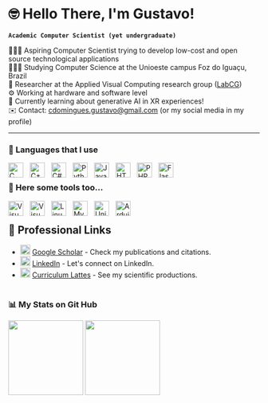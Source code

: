 # 🤓 Hello There, I'm Gustavo!

**`Academic Computer Scientist (yet undergraduate)`**

👩🏻‍💻 Aspiring Computer Scientist trying to develop low-cost and open source technological applications<br/>
👩🏻‍🎓 Studying Computer Science at the Unioeste campus Foz do Iguaçu, Brazil<br/>
🔬 Researcher at the Applied Visual Computing research group ([LabCG](https://www.instagram.com/labcg_unioeste/))<br/>
⚙️ Working at hardware and software level<br/>
💭 Currently learning about generative AI in XR experiences!<br/>
✉️ Contact: cdomingues.gustavo@gmail.com (or my social media in my profile)

---

### 📄 Languages that I use

<img align="left" alt="C" width="30px" style="padding-right:10px;" src="https://cdn.jsdelivr.net/gh/devicons/devicon@latest/icons/c/c-original.svg"/>
<img align="left" alt="C++" width="30px" style="padding-right:10px;" src="https://cdn.jsdelivr.net/gh/devicons/devicon@latest/icons/cplusplus/cplusplus-original.svg" />
<img align="left" alt="C#" width="30px" style="padding-right:10px;" src="https://cdn.jsdelivr.net/gh/devicons/devicon@latest/icons/csharp/csharp-original.svg" />
<img align="left" alt="Python" width="30px" style="padding-right:10px;" src="https://cdn.jsdelivr.net/gh/devicons/devicon@latest/icons/python/python-original.svg" />
<img align="left" alt="Java" width="30px" style="padding-right:10px;" src="https://cdn.jsdelivr.net/gh/devicons/devicon@latest/icons/java/java-original.svg"  />
<img align="left" alt="HTML" width="30px" style="padding-right:10px;" src="https://cdn.jsdelivr.net/gh/devicons/devicon@latest/icons/html5/html5-original.svg" />
<img align="left" alt="PHP" width="30px" style="padding-right:10px;" src="https://cdn.jsdelivr.net/gh/devicons/devicon@latest/icons/php/php-original.svg" />
<img align="left" alt="Flask" width="30px" style="padding-right:10px;" src="https://cdn.jsdelivr.net/gh/devicons/devicon@latest/icons/flask/flask-original.svg" />
<br />

### 🧰 Here some tools too...

<img align="left" alt="Visual Code" width="30px" style="padding-right:10px;" src="https://cdn.jsdelivr.net/gh/devicons/devicon@latest/icons/vscode/vscode-original.svg"/>
<img align="left" alt="Visual Studio Code" width="30px" style="padding-right:10px;" src="https://cdn.jsdelivr.net/gh/devicons/devicon@latest/icons/visualstudio/visualstudio-original.svg" />
<img align="left" alt="Linux" width="30px" style="padding-right:10px;" src="https://cdn.jsdelivr.net/gh/devicons/devicon@latest/icons/linux/linux-original.svg" />
<img align="left" alt="MySQL" width="30px" style="padding-right:10px;" src="https://cdn.jsdelivr.net/gh/devicons/devicon@latest/icons/mysql/mysql-original.svg" />
<img align="left" alt="Unity" width="30px" style="padding-right:10px;" src="https://cdn.jsdelivr.net/gh/devicons/devicon@latest/icons/unity/unity-original.svg" />
<img align="left" alt="Arduino" width="30px" style="padding-right:10px;" src="https://cdn.jsdelivr.net/gh/devicons/devicon@latest/icons/arduino/arduino-original.svg" />
<br />

## 🔗 Professional Links

- <img alt="Google Scholar" width="20px" src="https://upload.wikimedia.org/wikipedia/commons/thumb/c/c7/Google_Scholar_logo.svg/2048px-Google_Scholar_logo.svg.png" /> [Google Scholar](https://scholar.google.com/citations?user=6Rufb-MAAAAJ&hl=pt-PT) - Check my publications and citations.
- <img alt="Linkedin" width="20px" src="https://upload.wikimedia.org/wikipedia/commons/thumb/c/ca/LinkedIn_logo_initials.png/600px-LinkedIn_logo_initials.png" /> [LinkedIn](https://www.linkedin.com/in/gustavo-camargo-domingues-2b95101b2/) - Let's connect on LinkedIn.
- <img alt="Lattes" width="20px" src="https://static.wixstatic.com/media/fce13b_3ba4351b39b146cfa22045dbab2e50f1~mv2.png/v1/fill/w_420,h_420,al_c,lg_1,q_85/fce13b_3ba4351b39b146cfa22045dbab2e50f1~mv2.png" /> [Curriculum Lattes](http://lattes.cnpq.br/2798114048758921) - See my scientific productions.


#

<!-- GitHub stats from https://github.com/anuraghazra/github-readme-stats -->
### 📊 My Stats on Git Hub
<div>
<img src="https://github-readme-stats.vercel.app/api?username=stremps&count_private=true&show_icons=true&theme=jolly&hide_rank=false" height="150cm"/>
<img src="https://github-readme-stats.vercel.app/api/top-langs?username=stremps&show_icons=true&locale=en&layout=compact&theme=jolly" height="150cm"/>
</div>
